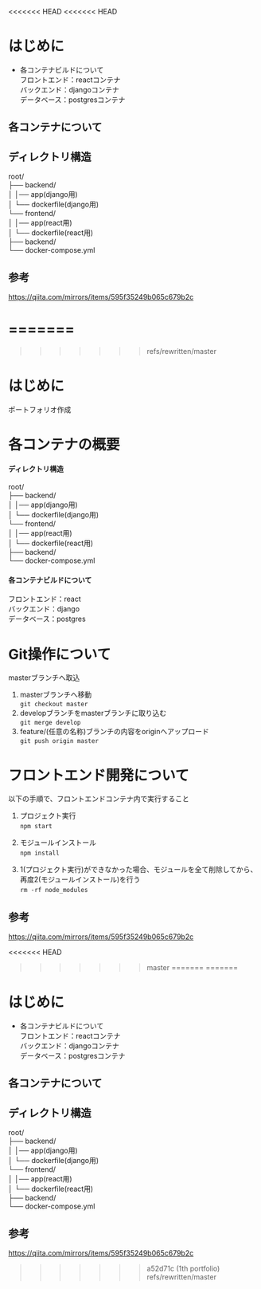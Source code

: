 <<<<<<< HEAD
<<<<<<< HEAD
# はじめに
- 各コンテナビルドについて  
  フロントエンド：reactコンテナ  
  バックエンド：djangoコンテナ  
  データベース：postgresコンテナ

## 各コンテナについて
## ディレクトリ構造
root/  
├── backend/  
│   │── app(django用)  
│   └── dockerfile(django用)  
└── frontend/  
│   │── app(react用)   
│   └── dockerfile(react用)  
├── backend/  
└── docker-compose.yml  

## 参考
https://qiita.com/mirrors/items/595f35249b065c679b2c

=======
=======
>>>>>>> refs/rewritten/master
# はじめに
ポートフォリオ作成

# 各コンテナの概要
#### ディレクトリ構造
root/  
├── backend/  
│   │── app(django用)  
│   └── dockerfile(django用)  
└── frontend/  
│   │── app(react用)   
│   └── dockerfile(react用)  
├── backend/  
└── docker-compose.yml  
#### 各コンテナビルドについて
  
フロントエンド：react  
バックエンド：django  
データベース：postgres

# Git操作について
masterブランチへ取込
1. masterブランチへ移動  
```git checkout master``` 
1. developブランチをmasterブランチに取り込む  
```git merge develop```  
1. feature/(任意の名称)ブランチの内容をoriginへアップロード   
```git push origin master``` 

# フロントエンド開発について  
以下の手順で、フロントエンドコンテナ内で実行すること

1. プロジェクト実行  
```npm start```　

1. モジュールインストール  
```npm install```　

1. 1(プロジェクト実行)ができなかった場合、モジュールを全て削除してから、再度2(モジュールインストール)を行う  
```rm -rf node_modules```　

## 参考
https://qiita.com/mirrors/items/595f35249b065c679b2c

<<<<<<< HEAD
>>>>>>> master
=======
=======
# はじめに
- 各コンテナビルドについて  
  フロントエンド：reactコンテナ  
  バックエンド：djangoコンテナ  
  データベース：postgresコンテナ

## 各コンテナについて
## ディレクトリ構造
root/  
├── backend/  
│   │── app(django用)  
│   └── dockerfile(django用)  
└── frontend/  
│   │── app(react用)   
│   └── dockerfile(react用)  
├── backend/  
└── docker-compose.yml  

## 参考
https://qiita.com/mirrors/items/595f35249b065c679b2c

>>>>>>> a52d71c (1th portfolio)
>>>>>>> refs/rewritten/master

